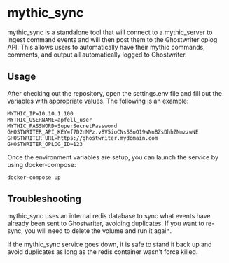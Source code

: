 # mythic_sync
mythic_sync is a standalone tool that will connect to a mythic_server to ingest command events and will then post them to the Ghostwriter oplog API. This allows users to automatically have their mythic commands, comments, and output all automatically logged to Ghostwriter. 

## Usage
After checking out the repository, open the settings.env file and fill out the variables with appropriate values. The following is an example:
```
MYTHIC_IP=10.10.1.100
MYTHIC_USERNAME=apfell_user
MYTHIC_PASSWORD=SuperSecretPassword
GHOSTWRITER_API_KEY=f7D2nMPz.v8V5ioCNsSSoO19wNnBZsDhhZNmzzwNE
GHOSTWRITER_URL=https://ghostwriter.mydomain.com
GHOSTWRITER_OPLOG_ID=123
```

Once the environment variables are setup, you can launch the service by using docker-compose:
```
docker-compose up
```

## Troubleshooting
mythic_sync uses an internal redis database to sync what events have already been sent to Ghostwriter, avoiding duplicates. If you want to re-sync, you will need to delete the volume and run it again.

If the mythic_sync service goes down, it is safe to stand it back up and avoid duplicates as long as the redis container wasn't force killed. 
